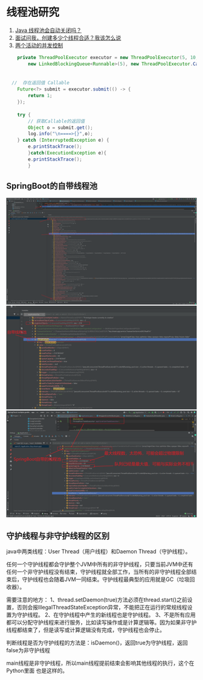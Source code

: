 线程池研究
===

1. [Java 线程池会自动关闭吗？](https://blog.csdn.net/weixin_43207056/article/details/103438809)
2. [面试问我，创建多少个线程合适？我该怎么说](https://docs.qq.com/doc/DSEJ2VGl4S0dodmtK)
3. [两个活动的并发控制](https://aohanhongzhi.gitee.io/study/#/src/%E5%B9%B6%E5%8F%91/%E7%BA%BF%E7%A8%8B%E4%BC%98%E5%8C%96)
```java
    private ThreadPoolExecutor executor = new ThreadPoolExecutor(5, 10, 200, TimeUnit.MILLISECONDS,
        new LinkedBlockingQueue<Runnable>(5), new ThreadPoolExecutor.CallerRunsPolicy());


  //  存在返回值 Callable
    Future<?> submit = executor.submit(() -> {
        return 1;
    });

    try {
        // 获取Callable的返回值
        Object o = submit.get();
        log.info("\n====>{}",o);
    } catch (InterruptedException e) {
        e.printStackTrace();
        }catch(ExecutionException e){
        e.printStackTrace();
        }
```

## SpringBoot的自带线程池

![](asset/img/SpringBoot上下文调试.png)
![](asset/img/定位到自带线程池.png)
![](./asset/img/SpringBoot的默认线程池.png)

## 守护线程与非守护线程的区别

java中两类线程：User Thread（用户线程）和Daemon Thread（守护线程）。

任何一个守护线程都会守护整个JVM中所有的非守护线程，只要当前JVM中还有任何一个非守护线程没有结束，守护线程就全部工作，当所有的非守护线程全部结束后，守护线程也会随着JVM一同结束。守护线程最典型的应用就是GC（垃圾回收器）。

需要注意的地方： 1、thread.setDaemon(true)方法必须在thread.start()之前设置，否则会报IllegalThreadStateException异常，不能把正在运行的常规线程设置为守护线程。
2、在守护线程中产生的新线程也是守护线程。 3、不是所有应用都可以分配守护线程来进行服务，比如读写操作或是计算逻辑等。因为如果非守护线程都结束了，但是读写或计算逻辑没有完成，守护线程也会停止。

判断线程是否为守护线程的方法是：isDaemon()，返回true为守护线程，返回false为非守护线程

main线程是非守护线程，所以main线程提前结束会影响其他线程的执行，这个在Python里面 也是这样的。
